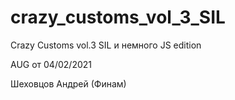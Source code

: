 # crazy_customs_vol_3_SIL
Crazy Customs vol.3 SIL и немного JS edition

AUG от 04/02/2021

Шеховцов Андрей (Финам)
